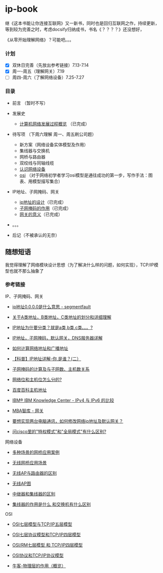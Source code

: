 # ip-book
继《这本书能让你连接互联网》又一新书，同时也是回归互联网之作，持续更新，等到较为完善之时，考虑docsify归纳成书，书名《？？？？》还没想好，

《从零开始理解网络》？可能吧。。。

### 计划

* [x] 双休日完善（先放出参考链接）7.13-7.14
* [x] 周一-周五（理解网关）7.19
* [ ] 周四-周六（了解网络设备）7.25-7.27

### 目录


* 前言 （暂时不写）

* 发展史
  * [计算机网络发展过程概览](history/计算机网络发展过程概览.md) （已完成）
  
* 待写项 （下周六理解 周一、周五刷公司题）
  * 新方案（网络设备实体模型及作用）
   * 集线器与交换机
   * 网桥与路由器
   * 双绞线与同轴线缆
   * [认识网络设备](mach/网络设备概览.md)
  * [osi](osi-intro/osi.md) （对于网络初学者学习osi模型是通往成功的第一步，写作手法：图表、用模型描写集合）

* IP地址、子网掩码、网关
  * [ip地址的设计](ip-sm-gw/IP地址的设计.md)（已完成）
  * [子网掩码的作用](ip-sm-gw/子网掩码的作用.md)（已完成）
  * [网关的意义](ip-sm-gw/网关的意义.md)（已完成）
* 。。。
* 后记（不被承认的无奈）

## 随想短语

我觉得理解了网络模块设计思想（为了解决什么样的问题，如何实现），TCP/IP模型也就不那么抽象了

### 参考链接

IP、子网掩码、网关

* [ip地址0.0.0.0是什么意思 - segmentfault](https://segmentfault.com/q/1010000003732310)

* [关于A类地址，B类地址，C类地址的划分和详细理解](https://blog.csdn.net/qq_40160605/article/details/84667066)

* [IP地址为什要分类？就是a类,b类,c类。。。?](https://www.zhihu.com/question/31766172)

* [IP地址，子网掩码，默认网关，DNS服务器详解](https://www.cnblogs.com/JuneWang/p/3917697.html)

* [如何计算网络地址和广播地址](https://blog.csdn.net/lzh657083979/article/details/77606217)

* [【科普】IP地址详解-你,是谁？(二）](https://zhuanlan.zhihu.com/p/26098552)

* [子网掩码的计算及与子网数、主机数关系](https://blog.csdn.net/yinshitaoyuan/article/details/51782330)

* [网络位和主机位怎么分的?](https://zhidao.baidu.com/question/26770723.html)

* [百度百科主机地址](https://baike.baidu.com/item/%E4%B8%BB%E6%9C%BA%E5%9C%B0%E5%9D%80)

* [IBM® IBM Knowledge Center - IPv4 与 IPv6 的比较 ](https://www.ibm.com/support/knowledgecenter/zh/ssw_ibm_i_71/rzai2/rzai2compipv4ipv6.htm#rzai2compipv4ipv6__compaddress) 

* [MBA智库 - 网关](https://wiki.mbalib.com/wiki/%E7%BD%91%E5%85%B3)

* [要想实现两台电脑通讯，如何修改网络ip地址及默认网关？](http://www.360doc.com/content/18/0409/13/47178282_744151500.shtml)

* [问cisco里的"特权模式"和"全局模式"有什么区别?](https://zhidao.baidu.com/question/92946651.html)


网络设备


* [多种场景的网桥应用案例](https://www.sohu.com/a/237267116_657991)

* [无线网桥应用场景](https://jingyan.baidu.com/article/1876c85255a529890b137681.html)

* [无线AP与路由器的区别](https://www.diangon.com/m430171.html)

* [无线AP图](http://www.sohu.com/a/256460042_374240)

* [中继器和集线器的区别](http://www.hqps.com/tech/201411/219528.html)

* [集线器的作用是什么 和交换机有什么区别](http://m.365azw.com/share/117006)


OSI

* [OSI七层模型与TCP/IP五层模型](https://www.cnblogs.com/qishui/p/5428938.html)

* [OSI七层协议模型和TCP/IP四层模型](https://blog.csdn.net/freeking101/article/details/77977941)

* [OSI/RM七层模型 和 TCP/IP四层模型](https://my.oschina.net/tita/blog/3053424)

* [OSI协议和TCP/IP协议模型](https://blog.csdn.net/zhydream77/article/details/81700535)

* [牛客-物理层的作用（概览）](https://www.nowcoder.com/questionTerminal/527819d3161d40229ff0d1e3b78f8d57)
